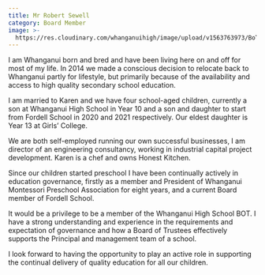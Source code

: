 ```yaml
---
title: Mr Robert Sewell
category: Board Member
image: >-
  https://res.cloudinary.com/whanganuihigh/image/upload/v1563763973/BoT/Rob_Sewell_-_Photo.jpg
---
```

I am Whanganui born and bred and have been living here on and off for most of my life.  In 2014 we made a conscious decision to relocate back to Whanganui partly for lifestyle, but primarily because of the availability and access to high quality secondary school education.



I am married to Karen and we have four school-aged children, currently a son at Whanganui High School in Year 10 and a son and daughter to start from Fordell School in 2020 and 2021 respectively.  Our eldest daughter is Year 13 at Girls’ College. 



We are both self-employed running our own successful businesses, I am director of an engineering consultancy, working in industrial capital project development.  Karen is a chef and owns Honest Kitchen.



Since our children started preschool I have been continually actively in education governance, firstly as a member and President of Whanganui Montessori Preschool Association for eight years, and a current Board member of Fordell School.



It would be a privilege to be a member of the Whanganui High School BOT. I have a strong understanding and experience in the requirements and expectation of governance and how a Board of Trustees effectively supports the Principal and management team of a school.



I look forward to having the opportunity to play an active role in supporting the continual delivery of quality education for all our children.
